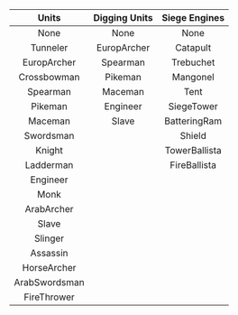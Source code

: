 | Units | Digging Units | Siege Engines |
| :---: | :---: | :---: |
| None | None | None |
| Tunneler | EuropArcher | Catapult |
| EuropArcher | Spearman | Trebuchet |
| Crossbowman | Pikeman | Mangonel |
| Spearman | Maceman | Tent |
| Pikeman | Engineer | SiegeTower |
| Maceman | Slave | BatteringRam |
| Swordsman | | Shield |
| Knight | | TowerBallista|
| Ladderman | | FireBallista |
| Engineer |
| Monk |
| ArabArcher |
| Slave |
| Slinger |
| Assassin |
| HorseArcher |
| ArabSwordsman |
| FireThrower |